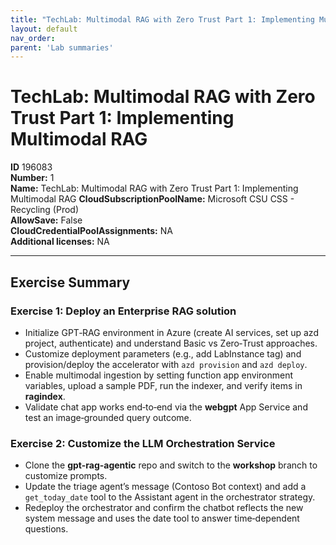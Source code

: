 ```yaml
---
title: "TechLab: Multimodal RAG with Zero Trust Part 1: Implementing Multimodal RAG"
layout: default
nav_order:
parent: 'Lab summaries'
---
```


# TechLab: Multimodal RAG with Zero Trust Part 1: Implementing Multimodal RAG

**ID** 196083  
**Number:** 1  
**Name:** TechLab: Multimodal RAG with Zero Trust Part 1: Implementing Multimodal RAG
**CloudSubscriptionPoolName:** Microsoft CSU CSS - Recycling (Prod)  
**AllowSave:** False  
**CloudCredentialPoolAssignments:** NA  
**Additional licenses:** NA  

---

## Exercise Summary
### Exercise 1: Deploy an Enterprise RAG solution
- Initialize GPT‑RAG environment in Azure (create AI services, set up azd project, authenticate) and understand Basic vs Zero‑Trust approaches.  
- Customize deployment parameters (e.g., add LabInstance tag) and provision/deploy the accelerator with `azd provision` and `azd deploy`.  
- Enable multimodal ingestion by setting function app environment variables, upload a sample PDF, run the indexer, and verify items in **ragindex**.  
- Validate chat app works end‑to‑end via the **webgpt** App Service and test an image‑grounded query outcome.  

### Exercise 2: Customize the LLM Orchestration Service
- Clone the **gpt-rag-agentic** repo and switch to the **workshop** branch to customize prompts.  
- Update the triage agent’s message (Contoso Bot context) and add a `get_today_date` tool to the Assistant agent in the orchestrator strategy.  
- Redeploy the orchestrator and confirm the chatbot reflects the new system message and uses the date tool to answer time‑dependent questions.  
